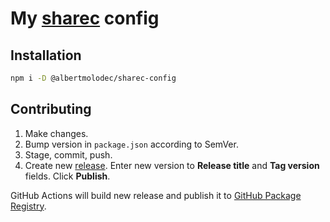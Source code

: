# My [sharec](https://github.com/lamartire/sharec) config

## Installation

```sh
npm i -D @albertmolodec/sharec-config
```

## Contributing

1. Make changes.
2. Bump version in `package.json` according to SemVer.
3. Stage, commit, push.
4. Create new [release](https://github.com/albertmolodec/sharec-config/releases). Enter new version to **Release title** and **Tag version** fields. Click **Publish**.

GitHub Actions will build new release and publish it to [GitHub Package Registry](https://github.com/albertmolodec/sharec-config/packages).
